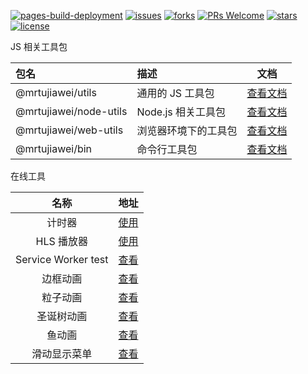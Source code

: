 [![pages-build-deployment][pages-build-deployment]][pages-build-deployment-link]
[![issues][issues]][issues-link]
[![forks][forks]][forks-link]
[![PRs Welcome][prs]][prs-link]
[![stars][stars]][stars-link]
[![license][license]][license-link]

JS 相关工具包

| 包名                   | 描述                 | 文档                               |
| :--------------------- | :------------------- | ---------------------------------- |
| @mrtujiawei/utils      | 通用的 JS 工具包     | [查看文档][@mrtujiawei/utils]      |
| @mrtujiawei/node-utils | Node.js 相关工具包   | [查看文档][@mrtujiawei/node-utils] |
| @mrtujiawei/web-utils  | 浏览器环境下的工具包 | [查看文档][@mrtujiawei/web-utils]  |
| @mrtujiawei/bin        | 命令行工具包         | [查看文档][@mrtujiawei/bin]        |

在线工具

|        名称         |            地址            |
| :-----------------: | :------------------------: |
|       计时器        |       [使用][timer]        |
|     HLS 播放器      |    [使用][video-player]    |
| Service Worker test |   [查看][serviceworker]    |
|      边框动画       |  [查看][border-animation]  |
|      粒子动画       | [查看][particle-animation] |
|     圣诞树动画      |   [查看][christmas-tree]   |
|       鱼动画        |        [查看][fish]        |
|    滑动显示菜单     |       [查看][swipe]        |

<!-- 链接 -->

[pages-build-deployment]: https://github.com/mrtujiawei/package/actions/workflows/pages/pages-build-deployment/badge.svg?branch=main
[pages-build-deployment-link]: https://github.com/mrtujiawei/package/actions/workflows/pages/pages-build-deployment
[issues]: https://img.shields.io/github/issues/mrtujiawei/package
[issues-link]: https://github.com/mrtujiawei/package/issues
[forks]: https://img.shields.io/github/forks/mrtujiawei/package
[forks-link]: https://github.com/mrtujiawei/package
[prs]: https://img.shields.io/badge/PRs-welcome-brightgreen.svg?style=flat-square
[prs-link]: https://github.com/mrtujiawei/package/pulls
[stars]: https://img.shields.io/github/stars/mrtujiawei/package
[stars-link]: https://github.com/mrtujiawei/package
[license]: https://img.shields.io/github/license/mrtujiawei/package
[license-link]: https://github.com/mrtujiawei/package/blob/main/LICENSE
[@mrtujiawei/utils]: https://github.com/mrtujiawei/package/tree/main/packages/utils#mrtujiaweiutils
[@mrtujiawei/node-utils]: https://github.com/mrtujiawei/package/tree/main/packages/node-utils#mrtujiaweinode-utils
[@mrtujiawei/web-utils]: https://github.com/mrtujiawei/package/tree/main/packages/web-utils#mrtujiaweiweb-utils
[@mrtujiawei/bin]: https://github.com/mrtujiawei/package/tree/main/packages/bin#mrtujiaweibin
[timer]: https://mrtujiawei.github.io/package/timer.html
[serviceworker]: https://mrtujiawei.github.io/package/sw.html
[video-player]: https://mrtujiawei.github.io/package/video-player/index.html
[border-animation]: https://mrtujiawei.github.io/package/border-animation.html
[particle-animation]: https://mrtujiawei.github.io/package/particle.html
[christmas-tree]: https://mrtujiawei.github.io/package/christmas-tree.html
[fish]: https://mrtujiawei.github.io/package/fish.html
[swipe]: https://mrtujiawei.github.io/package/swipe.html
